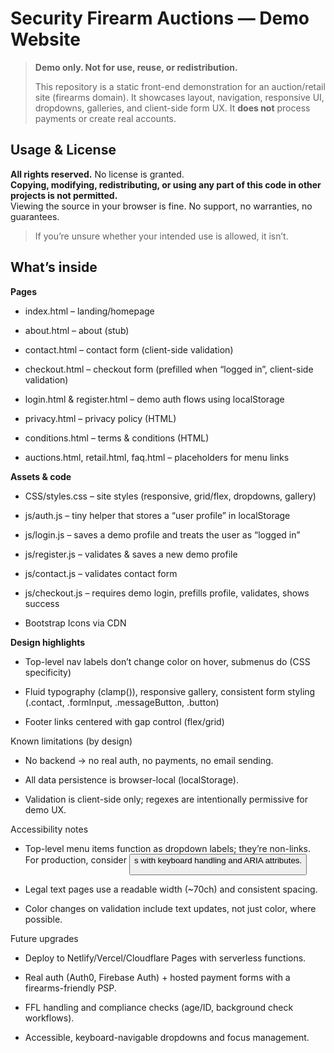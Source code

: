 # Security Firearm Auctions — Demo Website
> **Demo only. Not for use, reuse, or redistribution.**
>
> This repository is a static front-end demonstration for an auction/retail site (firearms domain).
> It showcases layout, navigation, responsive UI, dropdowns, galleries, and client-side form UX.
> It **does not** process payments or create real accounts.

## Usage & License

**All rights reserved.** No license is granted.  
**Copying, modifying, redistributing, or using any part of this code in other projects is not permitted.**  
Viewing the source in your browser is fine.
No support, no warranties, no guarantees.

> If you’re unsure whether your intended use is allowed, it isn’t.

## What’s inside

**Pages**

- index.html – landing/homepage

- about.html – about (stub)

- contact.html – contact form (client-side validation)

- checkout.html – checkout form (prefilled when “logged in”, client-side validation)

- login.html & register.html – demo auth flows using localStorage

- privacy.html – privacy policy (HTML)

- conditions.html – terms & conditions (HTML)

- auctions.html, retail.html, faq.html – placeholders for menu links

**Assets & code**

- CSS/styles.css – site styles (responsive, grid/flex, dropdowns, gallery)

- js/auth.js – tiny helper that stores a “user profile” in localStorage

- js/login.js – saves a demo profile and treats the user as “logged in”

- js/register.js – validates & saves a new demo profile

- js/contact.js – validates contact form

- js/checkout.js – requires demo login, prefills profile, validates, shows success

- Bootstrap Icons via CDN

**Design highlights**

- Top-level nav labels don’t change color on hover, submenus do (CSS specificity)

- Fluid typography (clamp()), responsive gallery, consistent form styling (.contact, .formInput, .messageButton, .button)

- Footer links centered with gap control (flex/grid)

Known limitations (by design)

- No backend → no real auth, no payments, no email sending.

- All data persistence is browser-local (localStorage).

- Validation is client-side only; regexes are intentionally permissive for demo UX.

Accessibility notes

- Top-level menu items function as dropdown labels; they’re non-links. For production, consider <button>s with keyboard handling and ARIA attributes.

- Legal text pages use a readable width (~70ch) and consistent spacing.

- Color changes on validation include text updates, not just color, where possible.

Future upgrades

- Deploy to Netlify/Vercel/Cloudflare Pages with serverless functions.

- Real auth (Auth0, Firebase Auth) + hosted payment forms with a firearms-friendly PSP.

- FFL handling and compliance checks (age/ID, background check workflows).

- Accessible, keyboard-navigable dropdowns and focus management.
